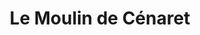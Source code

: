 ---
title: "Le Moulin de Cénaret"
url: /gorges-du-tarn-causses/le-moulin-de-cenaret/
shop: Andenken
---